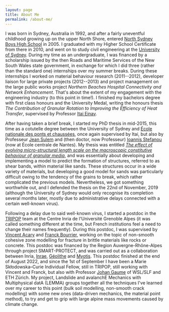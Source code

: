 ```yaml
---
layout: page
title: About Me
permalink: /about-me/
---
```


I was born in Sydney, Australia in 1992, and after a fairly uneventful childhood growing up on the upper North Shore, entered [North Sydney Boys High School](https://northsydbo-h.schools.nsw.gov.au/) in 2005. I graduated with my Higher School Certificate from there in 2010, and went on to study civil engineering at the [University of Sydney](https://www.sydney.edu.au/engineering/schools/school-of-civil-engineering.html).
During my time as an undergraduate, I was financed by a scholarship issued by the then Roads and Maritime Services of the New South Wales state government, in exchange for which I did three (rather than the standard one) internships over my summer breaks. During these internships I worked on material behaviour research (2011--2012), developer liaison for large private projects (2012--2013) and project management on the large public works project _Northern Beaches Hospital Connectivity and Network Enhancement_. That's about the extent of my engagement with the engineering industry (to this point in time!).
I finished my bachelors degree with first class honours and the University Medal, writing the honours thesis _The Contribution of Granular Rotation to Improving the Efficiency of Heat Transfer_, supervised by Professor [Itai Einav](https://www.sydney.edu.au/engineering/about/our-people/academic-staff/itai-einav.html).

After having taken a brief break, I started my PhD thesis in mid-2015, this time as a cotutelle degree between the University of Sydney and [École nationale des ponts et chaussées](https://ecoledesponts.fr/en), once again supervised by Itai, but also by Professeur [Jean Sulem](https://ecoledesponts.fr/jean-sulem) and (then doctor, now Professeur) [Ioannis Stefanou](http://coquake.eu/index.php/group/) (now at École centrale de Nantes).
My thesis was entitled [_The effect of evolving micro-structural length scale on the macroscopic constitutive behaviour of granular media_](https://hdl.handle.net/2123/22200), and was essentially about developing and implementing a model to predict the formation of structures, referred to as shear bands, within material like sands. These structures occur in a wide variety of materials, but developing a good model for sands was particularly difficult owing to the tendency of the grains to break, which rather complicated the previous models. Nevertheless, we got something worthwhile out, and I defended the thesis on the 22nd of November, 2019 (although the University of Sydney would only recognise its completion several months later, mostly due to administrative delays connected with a certain well-known virus).

Following a delay due to said well-known virus, I started a postdoc in the [TRIPOP](https://team.inria.fr/tripop/) team at the Centre Inria de l'Université Grenoble Alpes (it was called something different at the time, but French institutions feel a need to change their names frequently). During this postdoc, I was supervised by [Vincent Acary](http://tripop.inrialpes.fr/people/acary/) and [Franck Bourrier](https://www6.lyon-grenoble.inrae.fr/etna/MEMBRES/Personnel-permanent/Franck-BOURRIER), working on the topic of non-smooth cohesive zone modelling for fracture in brittle materials like rocks or concrete. This postdoc was financed by the Region Auvergne-Rhône-Alpes through project SMART-PROTECT, and was carried out as a collaboration between Inria, [Inrae](https://www.inrae.fr/en), [Géolithe](https://www.geolithe.fr/) and [Myotis](https://myotis.fr/). This postdoc finished at the end of August 2022, and since the 1st of September I have been a Marie Skłodowska–Curie Individual Fellow, still in TRIPOP, still working with Vincent and Franck, but also with Professor [Johan Gaume](https://www.wsl.ch/de/mitarbeitende/gaume.html) of WSL/SLF and ETH Zürich. My project, Landslide and avalanchE Mechanics with Multiphysical datA (LEMMA) groups together all the techniques I've learned over my career to this point (bulk soil modelling, non-smooth crack modelling) with some new ones (data-driven mechanics, the material point method), to try and get to grip with large alpine mass movements caused by climate change.
